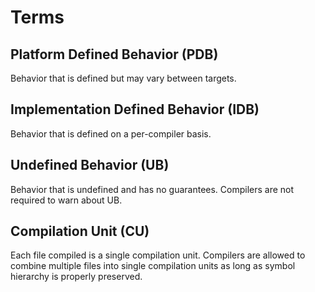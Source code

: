 # Terms

## Platform Defined Behavior (PDB)

Behavior that is defined but may vary between targets.

## Implementation Defined Behavior (IDB)

Behavior that is defined on a per-compiler basis.

## Undefined Behavior (UB)

Behavior that is undefined and has no guarantees. Compilers are not required to warn about UB.

## Compilation Unit (CU)

Each file compiled is a single compilation unit. Compilers are allowed to combine multiple files into single compilation units as long as symbol hierarchy is properly preserved.